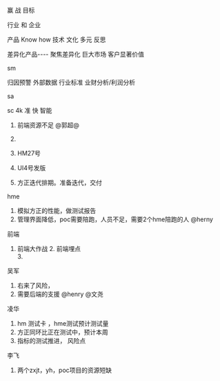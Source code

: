 
赢
战
目标

行业 和 企业

产品
Know how
技术
文化 多元 反思



差异化产品---- 聚焦差异化
巨大市场
客户显著价值



sm

归因预警
外部数据
行业标准
业财分析/利润分析

sa


sc
4k 准 快 智能



1. 前端资源不足 @郭超@

2.  
3. HM27号
4. UI4号发版
5. 方正迭代排期。准备迭代，交付


hme
1. 模拟方正的性能，做测试报告
2. 管理界面降低，poc需要陪跑，人员不足，需要2个hme陪跑的人 @herny

前端
1. 前端大作战
   2.  前端埋点  
   3.

吴军

1. 右来了风险， 
2. 需要后端的支援  @henry @文尧

凌华

1. hm 测试卡 ，hme测试预计测试量
2. 方正同环比正在测试中，预计本周
3. 指标的测试推进， 风险点

李飞
1. 两个zxjt，yh，poc项目的资源短缺





   










